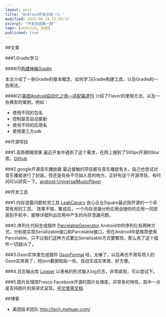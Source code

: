 ```yaml
---
layout: post
title: "Android开发总结（1）"
modified: 2015-08-14 13:50:37
excerpt: "开发总结第一期"
tags: [android, 总结]
published: true
---
```


##文章

###1.Gradle学习

####(1)[构建神器Gradle](http://jiajixin.cn/2015/08/07/gradle-android/)

本文介绍了一些Gradle的基本概念，如何学习Gradle构建工具，以及Gradle的一些用法。

####(2)[美团Android自动化之旅—适配渠道包](http://tech.meituan.com/mt-apk-adaptation.html)
介绍了Flavor的使用方法，以及一些典型的案例，例如：

- 使用不同的包名
- 控制是否自动更新
- 使用不同的应用名
- 使用第三方sdk

##开源项目

###1.高斯模糊效果
最近开发中遇到了这个需求，在网上搜到了500px开源的blur库。[Github](https://github.com/500px/500px-android-blur)

###2.google开源音乐播放器
最近接触的项目都与音乐播放有关，自己也尝试对音乐播放进行了封装，但还是有些不尽如人意的地方。正好有这个开源项目，有时间可以研究一下。[android-UniversalMusicPlayer](https://github.com/googlesamples/android-UniversalMusicPlayer)

##开发工具

###1.内存泄露问题检测工具 [LeakCanary](https://github.com/square/leakcanary)
良心企业Square最近刚开源的一个非常有用的工具。
效果不错，集成后，一个内存泄漏分析应用会随你的应用一同安装到手机中，能够详细列出应用中产生的内存泄漏问题。

###2.序列化代码生成插件 [ParcelableGenerator](https://github.com/mcharmas/android-parcelable-intellij-plugin)
Android中的序列化有两种方式，分别是实现Serializable接口和Parcelable接口，但在Android中是推荐使用Parcelable，只不过我们这种方式要比Serializable方式要繁琐，那么有了这个插件一切就ok了。

###3.Gson实体类生成插件 [GsonFormat](https://github.com/chiemy/GsonFormat)
哇，太棒了，以后再也不用写烦人的Gson实体类了，将json数据粘贴一些，自动生成实体类，好方便。

###4.日志输出库 [Logger]( https://github.com/orhanobut/logger)
以表格的形式输入log日志，非常直观，可以尝试下。

###5.图片处理库Fresco
Facebook开源的图片处理库，非常多的特性，其中一点是支持图片的渐进式呈现。[中文使用文档](http://fresco-cn.org/)

##博客

- 美团技术团队 http://tech.meituan.com/


